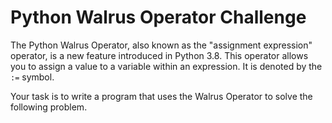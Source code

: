 # Python Walrus Operator Challenge

The Python Walrus Operator, also known as the "assignment expression" operator, is a new feature introduced in Python 3.8. This operator allows you to assign a value to a variable within an expression. It is denoted by the `:=` symbol.

Your task is to write a program that uses the Walrus Operator to solve the following problem.
